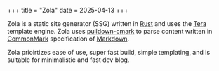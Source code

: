 +++
title = "Zola"
date = 2025-04-13
+++

Zola is a static site generator (SSG) written in [Rust](https://www.rust-lang.org/) and uses the [Tera](https://keats.github.io/tera/) template engine. Zola uses [pulldown-cmark](https://github.com/raphlinus/pulldown-cmark#pulldown-cmark) to parse content written in [CommonMark](https://commonmark.org/) specification of [Markdown](https://www.markdownguide.org/).

Zola prioirtizes ease of use, super fast build, simple templating, and is suitable for minimalistic and fast dev blog.
